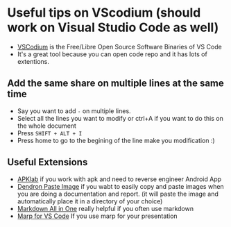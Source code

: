 # Useful tips on VScodium (should work on Visual Studio Code as well)

- [VSCodium](https://vscodium.com/) is the Free/Libre Open Source Software Binaries of VS Code
- It's a great tool because you can open code repo and it has lots of extentions.

## Add the same share on multiple lines at the same time

- Say you want to add `-` on multiple lines. 
- Select all the lines you want to modify or ctrl+A if you want to do this on the whole document
- Press `SHIFT + ALT + I` 
- Press home to go to the begining of the line make you modification :)

## Useful Extensions

- [APKlab](https://marketplace.visualstudio.com/items?itemName=Surendrajat.apklab) if you work with apk and need to reverse engineer Android App
- [Dendron Paste Image](https://github.com/mushanshitiancai/vscode-paste-image/blob/master/README.md) if you wabt to easily copy and paste images when you are doing a documentation and report. (it will paste the image and automatically place it in a directory of your choice)
- [Markdown All in One](https://marketplace.visualstudio.com/items?itemName=yzhang.markdown-all-in-one) really helpful if you often use markdown
- [Marp for VS Code](https://marketplace.visualstudio.com/items?itemName=marp-team.marp-vscode) If you use marp for your presentation